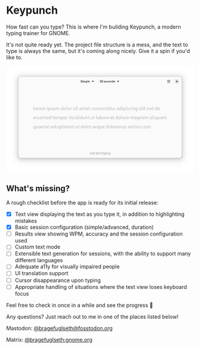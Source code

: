# Keypunch

How fast can you type? This is where I'm building Keypunch, a modern typing trainer for GNOME.

It's not quite ready yet. The project file structure is a mess, and the text to type is always the same, but it's coming along nicely. Give it a spin if you'd like to.

![screenshot](/data/screenshots/screenshot-1.png)

## What's missing?

A rough checklist before the app is ready for its initial release:

- [x] Text view displaying the text as you type it, in addition to highlighting mistakes
- [x] Basic session configuration (simple/advanced, duration)
- [ ] Results view showing WPM, accuracy and the session configuration used
- [ ] Custom text mode
- [ ] Extensible text generation for sessions, with the ability to support many different languages
- [ ] Adequate a11y for visually impaired people
- [ ] UI translation support
- [ ] Cursor disappearance upon typing
- [ ] Appropriate handling of situations where the text view loses keyboard focus

Feel free to check in once in a while and see the progress 🙂

Any questions? Just reach out to me in one of the places listed below!

Mastodon: [@bragefuglseth@fosstodon.org](https://fosstodon.org/@bragefuglseth)

Matrix: [@bragefuglseth:gnome.org](https://matrix.to/#/@bragefuglseth:gnome.org)
